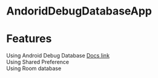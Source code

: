 # AndoridDebugDatabaseApp
# Features
Using Android Debug Database [Docs link](https://github.com/amitshekhariitbhu/Android-Debug-Database)<br>
Using Shared Preference<br>
Using Room database
